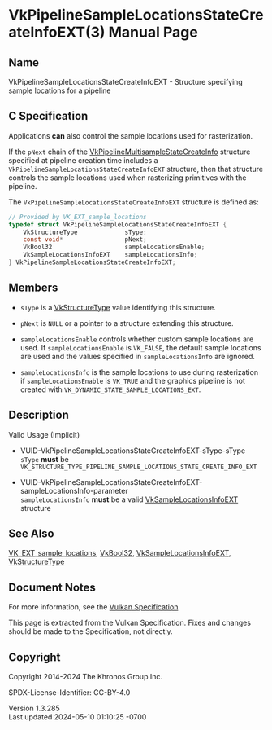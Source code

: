 # VkPipelineSampleLocationsStateCreateInfoEXT(3) Manual Page

## Name

VkPipelineSampleLocationsStateCreateInfoEXT - Structure specifying
sample locations for a pipeline



## <a href="#_c_specification" class="anchor"></a>C Specification

Applications **can** also control the sample locations used for
rasterization.

If the `pNext` chain of the
[VkPipelineMultisampleStateCreateInfo](https://registry.khronos.org/vulkan/specs/1.3-extensions/man/html/VkPipelineMultisampleStateCreateInfo.html)
structure specified at pipeline creation time includes a
`VkPipelineSampleLocationsStateCreateInfoEXT` structure, then that
structure controls the sample locations used when rasterizing primitives
with the pipeline.

The `VkPipelineSampleLocationsStateCreateInfoEXT` structure is defined
as:

``` c
// Provided by VK_EXT_sample_locations
typedef struct VkPipelineSampleLocationsStateCreateInfoEXT {
    VkStructureType             sType;
    const void*                 pNext;
    VkBool32                    sampleLocationsEnable;
    VkSampleLocationsInfoEXT    sampleLocationsInfo;
} VkPipelineSampleLocationsStateCreateInfoEXT;
```

## <a href="#_members" class="anchor"></a>Members

- `sType` is a [VkStructureType](https://registry.khronos.org/vulkan/specs/1.3-extensions/man/html/VkStructureType.html) value identifying
  this structure.

- `pNext` is `NULL` or a pointer to a structure extending this
  structure.

- `sampleLocationsEnable` controls whether custom sample locations are
  used. If `sampleLocationsEnable` is `VK_FALSE`, the default sample
  locations are used and the values specified in `sampleLocationsInfo`
  are ignored.

- `sampleLocationsInfo` is the sample locations to use during
  rasterization if `sampleLocationsEnable` is `VK_TRUE` and the graphics
  pipeline is not created with `VK_DYNAMIC_STATE_SAMPLE_LOCATIONS_EXT`.

## <a href="#_description" class="anchor"></a>Description

Valid Usage (Implicit)

- <a href="#VUID-VkPipelineSampleLocationsStateCreateInfoEXT-sType-sType"
  id="VUID-VkPipelineSampleLocationsStateCreateInfoEXT-sType-sType"></a>
  VUID-VkPipelineSampleLocationsStateCreateInfoEXT-sType-sType  
  `sType` **must** be
  `VK_STRUCTURE_TYPE_PIPELINE_SAMPLE_LOCATIONS_STATE_CREATE_INFO_EXT`

- <a
  href="#VUID-VkPipelineSampleLocationsStateCreateInfoEXT-sampleLocationsInfo-parameter"
  id="VUID-VkPipelineSampleLocationsStateCreateInfoEXT-sampleLocationsInfo-parameter"></a>
  VUID-VkPipelineSampleLocationsStateCreateInfoEXT-sampleLocationsInfo-parameter  
  `sampleLocationsInfo` **must** be a valid
  [VkSampleLocationsInfoEXT](https://registry.khronos.org/vulkan/specs/1.3-extensions/man/html/VkSampleLocationsInfoEXT.html) structure

## <a href="#_see_also" class="anchor"></a>See Also

[VK_EXT_sample_locations](https://registry.khronos.org/vulkan/specs/1.3-extensions/man/html/VK_EXT_sample_locations.html),
[VkBool32](https://registry.khronos.org/vulkan/specs/1.3-extensions/man/html/VkBool32.html),
[VkSampleLocationsInfoEXT](https://registry.khronos.org/vulkan/specs/1.3-extensions/man/html/VkSampleLocationsInfoEXT.html),
[VkStructureType](https://registry.khronos.org/vulkan/specs/1.3-extensions/man/html/VkStructureType.html)

## <a href="#_document_notes" class="anchor"></a>Document Notes

For more information, see the <a
href="https://registry.khronos.org/vulkan/specs/1.3-extensions/html/vkspec.html#VkPipelineSampleLocationsStateCreateInfoEXT"
target="_blank" rel="noopener">Vulkan Specification</a>

This page is extracted from the Vulkan Specification. Fixes and changes
should be made to the Specification, not directly.

## <a href="#_copyright" class="anchor"></a>Copyright

Copyright 2014-2024 The Khronos Group Inc.

SPDX-License-Identifier: CC-BY-4.0

Version 1.3.285  
Last updated 2024-05-10 01:10:25 -0700
